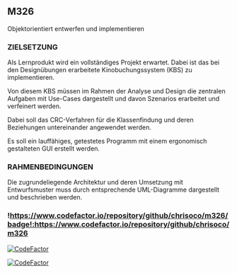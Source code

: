 ## M326

Objektorientiert entwerfen und implementieren



### ZIELSETZUNG

Als Lernprodukt wird ein vollständiges Projekt erwartet. Dabei ist das bei den Designübungen erarbeitete Kinobuchungssystem (KBS) zu implementieren.

Von diesem KBS müssen im Rahmen der Analyse und Design die zentralen Aufgaben mit Use-Cases dargestellt und davon Szenarios erarbeitet und verfeinert werden. 

Dabei soll das CRC-Verfahren für die Klassenfindung und deren Beziehungen untereinander angewendet werden.

Es soll ein lauffähiges, getestetes Programm mit einem ergonomisch gestalteten GUI erstellt werden.


### RAHMENBEDINGUNGEN

Die zugrundeliegende Architektur und deren Umsetzung mit Entwurfsmuster muss durch entsprechende UML-Diagramme dargestellt und beschrieben werden.

### !https://www.codefactor.io/repository/github/chrisoco/m326/badge!:https://www.codefactor.io/repository/github/chrisoco/m326
[![CodeFactor](https://www.codefactor.io/repository/github/chrisoco/m326/badge)](https://www.codefactor.io/repository/github/chrisoco/m326)

<a href="https://www.codefactor.io/repository/github/chrisoco/m326"><img src="https://www.codefactor.io/repository/github/chrisoco/m326/badge" alt="CodeFactor" /></a>
